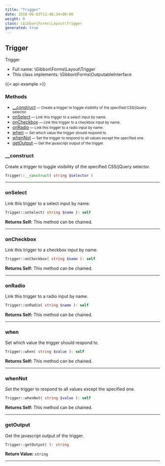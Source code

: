 ```yaml
---
title: "Trigger"
date: 2018-06-03T12:46:34+00:00
weight: 0
class: \Gibbon\Forms\Layout\Trigger
generated: true
---
```


## Trigger

Trigger



* Full name: \Gibbon\Forms\Layout\Trigger
* This class implements: \Gibbon\Forms\OutputableInterface

{{< api-example >}} 



### Methods

- [__construct](#__construct)<small> — Create a trigger to toggle visibility of the specified CSS/jQuery selector.</small>
- [onSelect](#onselect)<small> — Link this trigger to a select input by name.</small>
- [onCheckbox](#oncheckbox)<small> — Link this trigger to a checkbox input by name.</small>
- [onRadio](#onradio)<small> — Link this trigger to a radio input by name.</small>
- [when](#when)<small> — Set which value the trigger should respond to.</small>
- [whenNot](#whennot)<small> — Set the trigger to respond to all values except the specified one.</small>
- [getOutput](#getoutput)<small> — Get the javascript output of the trigger.</small>




### __construct

Create a trigger to toggle visibility of the specified CSS/jQuery selector.

```php
Trigger::__construct( string $selector )
```









---

### onSelect

Link this trigger to a select input by name.

```php
Trigger::onSelect( string $name ): self
```






**Returns Self:** This method can be chained.



---

### onCheckbox

Link this trigger to a checkbox input by name.

```php
Trigger::onCheckbox( string $name ): self
```






**Returns Self:** This method can be chained.



---

### onRadio

Link this trigger to a radio input by name.

```php
Trigger::onRadio( string $name ): self
```






**Returns Self:** This method can be chained.



---

### when

Set which value the trigger should respond to.

```php
Trigger::when( string $value ): self
```






**Returns Self:** This method can be chained.



---

### whenNot

Set the trigger to respond to all values except the specified one.

```php
Trigger::whenNot( string $value ): self
```






**Returns Self:** This method can be chained.



---

### getOutput

Get the javascript output of the trigger.

```php
Trigger::getOutput( ): string
```






**Return Value:**
`string`  



---

